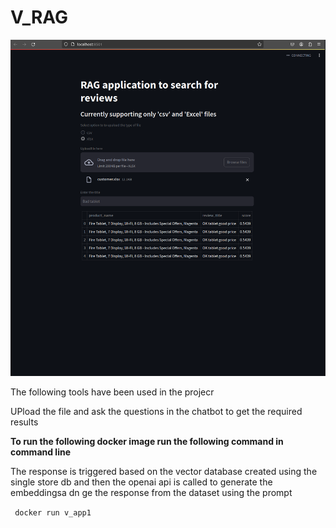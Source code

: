 <!DOCTYPE html>
<h1>V_RAG</h1>

<body>
<img src="./Screenshot%20from%202024-03-26%2016-48-06.png"></img>

  
  <p>The following tools have been used in the projecr</p>
  <p>UPload the file and ask the questions in the chatbot  to get the required results</p>
  <p><strong>To run the following docker image run the following command in command line</strong></p>
  <p>The response is triggered based on the vector database created using the single store db and then the openai api is called to generate the embeddingsa dn ge the response from the dataset using the prompt</p>
  <code> docker run v_app1</code>
</body>

</html>


